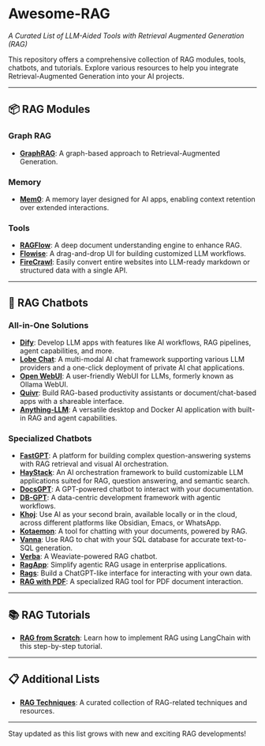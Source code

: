 # Awesome-RAG  
*A Curated List of LLM-Aided Tools with Retrieval Augmented Generation (RAG)*

This repository offers a comprehensive collection of RAG modules, tools, chatbots, and tutorials. Explore various resources to help you integrate Retrieval-Augmented Generation into your AI projects.

---

## 📦 RAG Modules

### Graph RAG
- **[GraphRAG](https://github.com/microsoft/graphrag)**: A graph-based approach to Retrieval-Augmented Generation.

### Memory
- **[Mem0](https://github.com/mem0ai/mem0)**: A memory layer designed for AI apps, enabling context retention over extended interactions.

### Tools
- **[RAGFlow](https://github.com/infiniflow/ragflow)**: A deep document understanding engine to enhance RAG.
- **[Flowise](https://github.com/FlowiseAI/Flowise)**: A drag-and-drop UI for building customized LLM workflows.
- **[FireCrawl](https://github.com/mendableai/firecrawl)**: Easily convert entire websites into LLM-ready markdown or structured data with a single API.

---

## 💬 RAG Chatbots

### All-in-One Solutions
- **[Dify](https://github.com/langgenius/dify)**: Develop LLM apps with features like AI workflows, RAG pipelines, agent capabilities, and more.
- **[Lobe Chat](https://github.com/lobehub/lobe-chat)**: A multi-modal AI chat framework supporting various LLM providers and a one-click deployment of private AI chat applications.
- **[Open WebUI](https://github.com/open-webui/open-webui)**: A user-friendly WebUI for LLMs, formerly known as Ollama WebUI.
- **[Quivr](https://github.com/QuivrHQ/quivr)**: Build RAG-based productivity assistants or document/chat-based apps with a shareable interface.
- **[Anything-LLM](https://github.com/Mintplex-Labs/anything-llm)**: A versatile desktop and Docker AI application with built-in RAG and agent capabilities.

### Specialized Chatbots
- **[FastGPT](https://github.com/labring/FastGPT)**: A platform for building complex question-answering systems with RAG retrieval and visual AI orchestration.
- **[HayStack](https://github.com/deepset-ai/haystack)**: An AI orchestration framework to build customizable LLM applications suited for RAG, question answering, and semantic search.
- **[DocsGPT](https://github.com/arc53/DocsGPT)**: A GPT-powered chatbot to interact with your documentation.
- **[DB-GPT](https://github.com/eosphoros-ai/DB-GPT)**: A data-centric development framework with agentic workflows.
- **[Khoj](https://github.com/khoj-ai/khoj)**: Use AI as your second brain, available locally or in the cloud, across different platforms like Obsidian, Emacs, or WhatsApp.
- **[Kotaemon](https://github.com/Cinnamon/kotaemon)**: A tool for chatting with your documents, powered by RAG.
- **[Vanna](https://github.com/vanna-ai/vanna)**: Use RAG to chat with your SQL database for accurate text-to-SQL generation.
- **[Verba](https://github.com/weaviate/Verba)**: A Weaviate-powered RAG chatbot.
- **[RagApp](https://github.com/ragapp/ragapp)**: Simplify agentic RAG usage in enterprise applications.
- **[Rags](https://github.com/run-llama/rags)**: Build a ChatGPT-like interface for interacting with your own data.
- **[RAG with PDF](https://github.com/pymupdf/RAG)**: A specialized RAG tool for PDF document interaction.

---

## 📚 RAG Tutorials

- **[RAG from Scratch](https://github.com/langchain-ai/rag-from-scratch)**: Learn how to implement RAG using LangChain with this step-by-step tutorial.

---

## 📋 Additional Lists

- **[RAG Techniques](https://github.com/NirDiamant/RAG_Techniques)**: A curated collection of RAG-related techniques and resources.

---

Stay updated as this list grows with new and exciting RAG developments!
